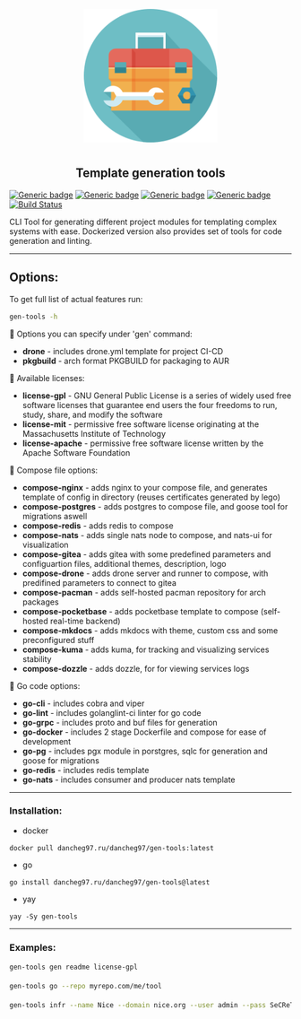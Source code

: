 <p align="center">
<img style="align: center; padding-left: 10px; padding-right: 10px; padding-bottom: 10px;" width="238px" height="238px" src="./logo.png" />
</p>

<h2 align="center">Template generation tools</h2>

[![Generic badge](https://img.shields.io/badge/LICENSE-GPLv3-orange.svg)](https://dancheg97.ru/dancheg97/gen-tools/src/branch/main/LICENSE)
[![Generic badge](https://img.shields.io/badge/GITEA-REPO-red.svg)](https://dancheg97.ru/dancheg97/gen-tools)
[![Generic badge](https://img.shields.io/badge/GITHUB-REPO-white.svg)](https://github.com/dancheg97/gen-tools)
[![Generic badge](https://img.shields.io/badge/AUR-REPO-cyan.svg)](https://aur.archlinux.org/packages/gen-tools)
[![Build Status](https://drone.dancheg97.ru/api/badges/dancheg97/gen-tools/status.svg)](https://drone.dancheg97.ru/dancheg97/gen-tools)

CLI Tool for generating different project modules for templating complex systems
with ease. Dockerized version also provides set of tools for code generation and
linting.

---

## Options:

To get full list of actual features run:

```sh
gen-tools -h
```

🧰 Options you can specify under 'gen' command:

- **drone** - includes drone.yml template for project CI-CD
- **pkgbuild** - arch format PKGBUILD for packaging to AUR

📃 Available licenses:

- **license-gpl** - GNU General Public License is a series of widely used free software licenses that guarantee end users the four freedoms to run, study, share, and modify the software
- **license-mit** - permissive free software license originating at the Massachusetts Institute of Technology
- **license-apache** - permissive free software license written by the Apache Software Foundation

🐳 Compose file options:

- **compose-nginx** - adds nginx to your compose file, and generates template of config in directory (reuses certificates generated by lego)
- **compose-postgres** - adds postgres to compose file, and goose tool for migrations aswell
- **compose-redis** - adds redis to compose
- **compose-nats** - adds single nats node to compose, and nats-ui for visualization
- **compose-gitea** - adds gitea with some predefined parameters and configuartion files, additional themes, description, logo
- **compose-drone** - adds drone server and runner to compose, with predifined parameters to connect to gitea
- **compose-pacman** - adds self-hosted pacman repository for arch packages
- **compose-pocketbase** - adds pocketbase template to compose (self-hosted real-time backend)
- **compose-mkdocs** - adds mkdocs with theme, custom css and some preconfigured stuff
- **compose-kuma** - adds kuma, for tracking and visualizing services stability
- **compose-dozzle** - adds dozzle, for for viewing services logs

🐰 Go code options:

- **go-cli** - includes cobra and viper
- **go-lint** - includes golanglint-ci linter for go code
- **go-grpc** - includes proto and buf files for generation
- **go-docker** - includes 2 stage Dockerfile and compose for ease of development
- **go-pg** - includes pgx module in porstgres, sqlc for generation and goose for migrations
- **go-redis** - includes redis template
- **go-nats** - includes consumer and producer nats template

---

### Installation:

- docker

```
docker pull dancheg97.ru/dancheg97/gen-tools:latest
```

- go

```
go install dancheg97.ru/dancheg97/gen-tools@latest
```

- yay

```
yay -Sy gen-tools
```

---

### Examples:

```sh
gen-tools gen readme license-gpl

gen-tools go --repo myrepo.com/me/tool

gen-tools infr --name Nice --domain nice.org --user admin --pass SeCReT --email he@he.org
```
